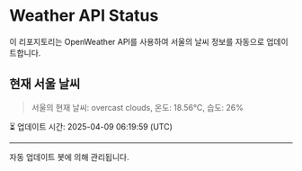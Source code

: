 
# Weather API Status

이 리포지토리는 OpenWeather API를 사용하여 서울의 날씨 정보를 자동으로 업데이트합니다.

## 현재 서울 날씨
> 서울의 현재 날씨: overcast clouds, 온도: 18.56°C, 습도: 26%

⏳ 업데이트 시간: 2025-04-09 06:19:59 (UTC)

---
자동 업데이트 봇에 의해 관리됩니다.
